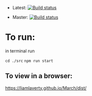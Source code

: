 * Latest: [![Build status](https://ci.appveyor.com/api/projects/status/vtw90xu6vtf95l2k?svg=true)](https://ci.appveyor.com/project/Liam/march)

* Master: [![Build status](https://ci.appveyor.com/api/projects/status/vtw90xu6vtf95l2k/branch/master?svg=true)](https://ci.appveyor.com/project/Liam/march/branch/master)


# To run:
in terminal run

`cd ./src`
`npm run start`

##  To view in a browser:
https://liamlaverty.github.io/March/dist/
